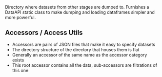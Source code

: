 Directory where datasets from other stages are dumped to.
Furnishes a DataAPI static class to make dumping and loading dataframes simpler and more powerful.

<!-- TODO - method to filter rows in access_util.col_subsetter v2 -->


## Accessors / Access Utils
* Accessors are pairs of JSON files that make it easy to specify datasets
* The directory structure of the directory that houses them is flat
* Generally an accessor of the same name as the accessor category exists
* This root accessor contains all the data, sub-accessors are filtrations of this one
